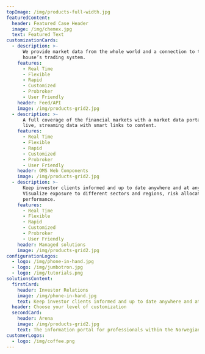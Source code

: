 ```yaml
---
topImage: /img/products-full-width.jpg
featuredContent:
  header: Featured Case Header
  image: /img/chemex.jpg
  text: Featured Text
customizationCards:
  - description: >-
      We provide market data from the whole world and a connection to the broker
      house’s trading system.
    features:
      - Real Time
      - Flexible
      - Rapid
      - Customized
      - Probroker
      - User Friendly
    header: Feed/API
    image: /img/products-grid2.jpg
  - description: >-
      A full coverage of the financial markets with a market data portal with
      live, streaming data with smart links to content.
    features:
      - Real Time
      - Flexible
      - Rapid
      - Customized
      - Probroker
      - User Friendly
    header: OMS Web Components
    image: /img/products-grid2.jpg
  - description: >-
      Keep investor clients informed and up to date anywhere and at any time. 
      Visualize exposure to different sectors and regions, risk allocation and
      performance.
    features:
      - Real Time
      - Flexible
      - Rapid
      - Customized
      - Probroker
      - User Friendly
    header: Managed solutions
    image: /img/products-grid2.jpg
configurationLogos:
  - logo: /img/phone-in-hand.jpg
  - logo: /img/jumbotron.jpg
  - logo: /img/tutorials.png
solutionsContent:
  firstCard:
    header: Investor Relations
    image: /img/phone-in-hand.jpg
    text: Keep investor clients informed and up to date anywhere and at any time. Visualize exposure to different sectors and regions, risk allocation and performance.
  header: Choose your level of customization
  secondCard:
    header: Arena
    image: /img/products-grid2.jpg
    text: The information portal for professionals within the Norwegian securities market, with Top Shareholders and the Corporate Actions Calendar
customerLogos:
  - logo: /img/coffee.png
---
```


